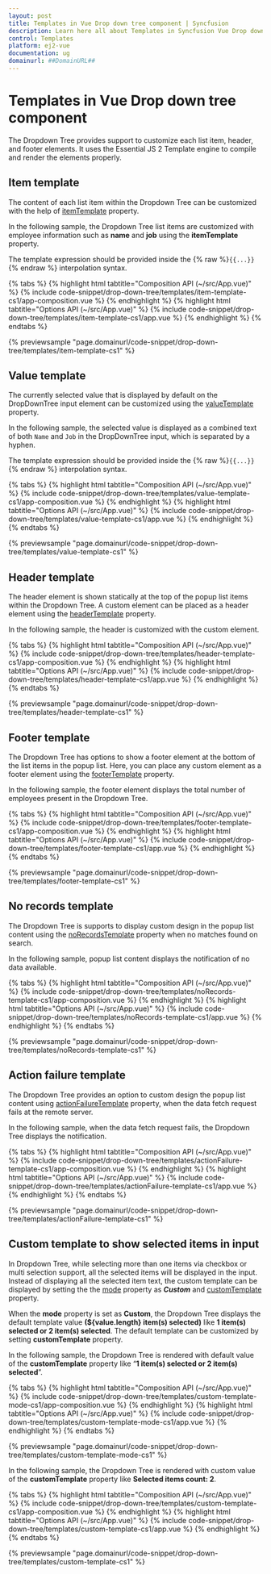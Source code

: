 ```yaml
---
layout: post
title: Templates in Vue Drop down tree component | Syncfusion
description: Learn here all about Templates in Syncfusion Vue Drop down tree component of Syncfusion Essential JS 2 and more.
control: Templates 
platform: ej2-vue
documentation: ug
domainurl: ##DomainURL##
---
```


# Templates in Vue Drop down tree component

The Dropdown Tree provides support to customize each list item, header, and footer elements. It uses the Essential JS 2 Template engine to compile and render the elements properly.

## Item template

The content of each list item within the Dropdown Tree can be customized with the help of [itemTemplate](https://ej2.syncfusion.com/vue/documentation/api/drop-down-tree#itemtemplate) property.

In the following sample, the Dropdown Tree list items are customized with employee information such as **name** and **job** using the **itemTemplate** property.

The template expression should be provided inside the {% raw %}`{{...}}`{% endraw %} interpolation syntax.

{% tabs %}
{% highlight html tabtitle="Composition API (~/src/App.vue)" %}
{% include code-snippet/drop-down-tree/templates/item-template-cs1/app-composition.vue %}
{% endhighlight %}
{% highlight html tabtitle="Options API (~/src/App.vue)" %}
{% include code-snippet/drop-down-tree/templates/item-template-cs1/app.vue %}
{% endhighlight %}
{% endtabs %}
        
{% previewsample "page.domainurl/code-snippet/drop-down-tree/templates/item-template-cs1" %}

## Value template

The currently selected value that is displayed by default on the DropDownTree input element can be customized using the [valueTemplate](https://ej2.syncfusion.com/vue/documentation/api/drop-down-tree#valuetemplate) property.

In the following sample, the selected value is displayed as a combined text of both `Name` and `Job` in the DropDownTree input, which is separated by a hyphen.

The template expression should be provided inside the {% raw %}`{{...}}`{% endraw %} interpolation syntax.

{% tabs %}
{% highlight html tabtitle="Composition API (~/src/App.vue)" %}
{% include code-snippet/drop-down-tree/templates/value-template-cs1/app-composition.vue %}
{% endhighlight %}
{% highlight html tabtitle="Options API (~/src/App.vue)" %}
{% include code-snippet/drop-down-tree/templates/value-template-cs1/app.vue %}
{% endhighlight %}
{% endtabs %}

{% previewsample "page.domainurl/code-snippet/drop-down-tree/templates/value-template-cs1" %}

## Header template

The header element is shown statically at the top of the popup list items within the Dropdown Tree. A custom element can be placed as a header element using the [headerTemplate](https://ej2.syncfusion.com/vue/documentation/api/drop-down-tree/#headertemplate) property.

In the following sample, the header is customized with the custom element.

{% tabs %}
{% highlight html tabtitle="Composition API (~/src/App.vue)" %}
{% include code-snippet/drop-down-tree/templates/header-template-cs1/app-composition.vue %}
{% endhighlight %}
{% highlight html tabtitle="Options API (~/src/App.vue)" %}
{% include code-snippet/drop-down-tree/templates/header-template-cs1/app.vue %}
{% endhighlight %}
{% endtabs %}
        
{% previewsample "page.domainurl/code-snippet/drop-down-tree/templates/header-template-cs1" %}

## Footer template

The Dropdown Tree has options to show a footer element at the bottom of the list items in the popup list. Here, you can place any custom element as a footer element using the [footerTemplate](https://ej2.syncfusion.com/vue/documentation/api/drop-down-tree/#footertemplate) property.

In the following sample, the footer element displays the total number of employees present in the Dropdown Tree.

{% tabs %}
{% highlight html tabtitle="Composition API (~/src/App.vue)" %}
{% include code-snippet/drop-down-tree/templates/footer-template-cs1/app-composition.vue %}
{% endhighlight %}
{% highlight html tabtitle="Options API (~/src/App.vue)" %}
{% include code-snippet/drop-down-tree/templates/footer-template-cs1/app.vue %}
{% endhighlight %}
{% endtabs %}
        
{% previewsample "page.domainurl/code-snippet/drop-down-tree/templates/footer-template-cs1" %}

## No records template

The Dropdown Tree is supports to display custom design in the popup list content using the [noRecordsTemplate](https://ej2.syncfusion.com/vue/documentation/api/drop-down-tree/#norecordstemplate) property when no matches found on search.

In the following sample, popup list content displays the notification of no data available.

{% tabs %}
{% highlight html tabtitle="Composition API (~/src/App.vue)" %}
{% include code-snippet/drop-down-tree/templates/noRecords-template-cs1/app-composition.vue %}
{% endhighlight %}
{% highlight html tabtitle="Options API (~/src/App.vue)" %}
{% include code-snippet/drop-down-tree/templates/noRecords-template-cs1/app.vue %}
{% endhighlight %}
{% endtabs %}
        
{% previewsample "page.domainurl/code-snippet/drop-down-tree/templates/noRecords-template-cs1" %}

## Action failure template

The Dropdown Tree provides an option to custom design the popup list content using [actionFailureTemplate](https://ej2.syncfusion.com/vue/documentation/api/drop-down-tree/#actionfailuretemplate) property, when the data fetch request fails at the remote server.

In the following sample, when the data fetch request fails, the Dropdown Tree displays the notification.

{% tabs %}
{% highlight html tabtitle="Composition API (~/src/App.vue)" %}
{% include code-snippet/drop-down-tree/templates/actionFailure-template-cs1/app-composition.vue %}
{% endhighlight %}
{% highlight html tabtitle="Options API (~/src/App.vue)" %}
{% include code-snippet/drop-down-tree/templates/actionFailure-template-cs1/app.vue %}
{% endhighlight %}
{% endtabs %}
        
{% previewsample "page.domainurl/code-snippet/drop-down-tree/templates/actionFailure-template-cs1" %}

## Custom template to show selected items in input

In Dropdown Tree, while selecting more than one items via checkbox or multi selection support, all the selected items will be displayed in the input. Instead of displaying all the selected item text, the custom template can be displayed by setting the the [mode](https://ej2.syncfusion.com/vue/documentation/api/drop-down-tree/#mode) property as ***Custom*** and [customTemplate](https://ej2.syncfusion.com/vue/documentation/api/drop-down-tree/#customTemplate) property.

When the **mode** property is set as **Custom**, the Dropdown Tree displays the default template value **(${value.length} item(s) selected)** like **1 item(s) selected or 2 item(s) selected**. The default template can be customized by setting **customTemplate**  property.

In the following sample, the Dropdown Tree is rendered with default value of the **customTemplate** property like “**1 item(s) selected or 2 item(s) selected**”.

{% tabs %}
{% highlight html tabtitle="Composition API (~/src/App.vue)" %}
{% include code-snippet/drop-down-tree/templates/custom-template-mode-cs1/app-composition.vue %}
{% endhighlight %}
{% highlight html tabtitle="Options API (~/src/App.vue)" %}
{% include code-snippet/drop-down-tree/templates/custom-template-mode-cs1/app.vue %}
{% endhighlight %}
{% endtabs %}
        
{% previewsample "page.domainurl/code-snippet/drop-down-tree/templates/custom-template-mode-cs1" %}

In the following sample, the Dropdown Tree is rendered with custom value of the **customTemplate** property like **Selected items count: 2**.

{% tabs %}
{% highlight html tabtitle="Composition API (~/src/App.vue)" %}
{% include code-snippet/drop-down-tree/templates/custom-template-cs1/app-composition.vue %}
{% endhighlight %}
{% highlight html tabtitle="Options API (~/src/App.vue)" %}
{% include code-snippet/drop-down-tree/templates/custom-template-cs1/app.vue %}
{% endhighlight %}
{% endtabs %}
        
{% previewsample "page.domainurl/code-snippet/drop-down-tree/templates/custom-template-cs1" %}